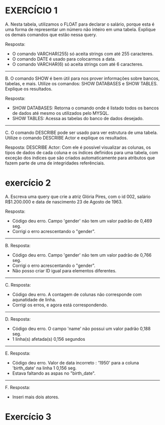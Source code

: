 # EXERCÍCIO 1

 A. Nesta tabela, utilizamos o FLOAT para declarar o salário, porque esta é uma forma de representar um número não inteiro em uma tabela. Explique os demais comandos que estão nessa query.

 Resposta: 
 - O comando VARCHAR(255) só aceita strings com até 255 caracteres.
 - O comando DATE é usado para colocarmos a data.
 - O comando VARCHAR(6) só aceita strings com até 6 caracteres.
 ---------------------------------------------------------
 B. O comando SHOW é bem útil para nos prover informações sobre bancos, tabelas, e mais. Utilize os comandos: SHOW DATABASES e SHOW TABLES. Explique os resultados.

 Resposta:
 - SHOW DATABASES: Retorna o comando onde é listado todos os bancos de dados até mesmo os utilizados pelo MYSQL.
 - SHOW TABLES: Acessa as tabelas do banco de dados desejado.
 ---------------------------------------------------------
 C. O comando DESCRIBE pode ser usado para ver estrutura de uma tabela. Utilize o comando  DESCRIBE Actor e explique os resultados.

 Resposta:
 DESCRIBE Actor: Com ele é possível visualizar as colunas, os tipos de dados de cada coluna e os índices definidos para uma tabela, com exceção dos índices que são criados automaticamente para atributos que fazem parte de uma de integridades referênciais.

# exercício 2

 A. Escreva uma query que crie a atriz Glória Pires, com o id 002, salário R$1.200.000 e data de nascimento 23 de Agosto de 1963.

 Resposta: 
 - Código deu erro. Campo 'gender' não tem um valor padrão de 0,469 seg.
 - Corrigi o erro acrescentando o "gender".
 --------------------------------------------------------
 B.
 Resposta: 
 - Código deu erro. Campo 'gender' não tem um valor padrão de 0,766 seg.
 -  Corrigi o erro acrescentando o "gender".
 - Não posso criar ID igual para elementos diferentes.
 --------------------------------------------------------
 C.
 Resposta:
 - Código deu erro. A contagem de colunas não corresponde com aqunatidade de linha.
 - Corrigi os erros, e agora está correspondendo.
 --------------------------------------------------------
 D. 
 Resposta:
 - Código deu erro. O campo 'name' não possui um valor padrão 0,188 seg.
 -  1 linha(s) afetada(s) 0,156 segundos
 --------------------------------------------------------
 E.
 Resposta:
 - Código deu erro. Valor de data incorreto : '1950' para a coluna 'birth_date' na linha 1 0,156 seg.
 - Estava faltando as aspas no "birth_date".
 --------------------------------------------------------
 F.
 Resposta:
 - Inseri mais dois atores.
 
# Exercício 3
